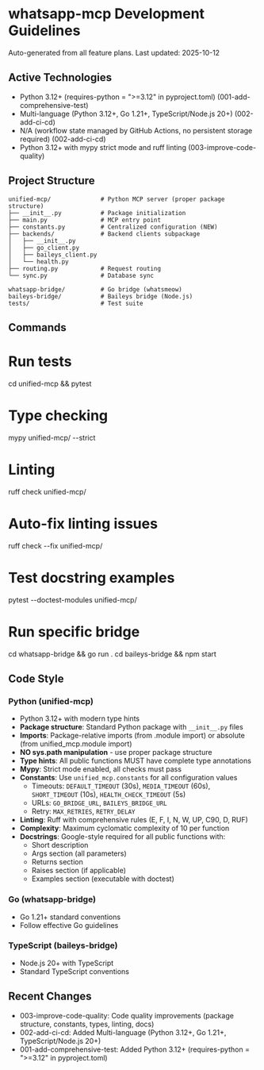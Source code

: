 # whatsapp-mcp Development Guidelines

Auto-generated from all feature plans. Last updated: 2025-10-12

## Active Technologies
- Python 3.12+ (requires-python = ">=3.12" in pyproject.toml) (001-add-comprehensive-test)
- Multi-language (Python 3.12+, Go 1.21+, TypeScript/Node.js 20+) (002-add-ci-cd)
- N/A (workflow state managed by GitHub Actions, no persistent storage required) (002-add-ci-cd)
- Python 3.12+ with mypy strict mode and ruff linting (003-improve-code-quality)

## Project Structure
```
unified-mcp/              # Python MCP server (proper package structure)
├── __init__.py           # Package initialization
├── main.py               # MCP entry point
├── constants.py          # Centralized configuration (NEW)
├── backends/             # Backend clients subpackage
│   ├── __init__.py
│   ├── go_client.py
│   ├── baileys_client.py
│   └── health.py
├── routing.py            # Request routing
└── sync.py               # Database sync

whatsapp-bridge/          # Go bridge (whatsmeow)
baileys-bridge/           # Baileys bridge (Node.js)
tests/                    # Test suite
```

## Commands
# Run tests
cd unified-mcp && pytest

# Type checking
mypy unified-mcp/ --strict

# Linting
ruff check unified-mcp/

# Auto-fix linting issues
ruff check --fix unified-mcp/

# Test docstring examples
pytest --doctest-modules unified-mcp/

# Run specific bridge
cd whatsapp-bridge && go run .
cd baileys-bridge && npm start

## Code Style

### Python (unified-mcp)
- Python 3.12+ with modern type hints
- **Package structure**: Standard Python package with `__init__.py` files
- **Imports**: Package-relative imports (from .module import) or absolute (from unified_mcp.module import)
- **NO sys.path manipulation** - use proper package structure
- **Type hints**: All public functions MUST have complete type annotations
- **Mypy**: Strict mode enabled, all checks must pass
- **Constants**: Use `unified_mcp.constants` for all configuration values
  - Timeouts: `DEFAULT_TIMEOUT` (30s), `MEDIA_TIMEOUT` (60s), `SHORT_TIMEOUT` (10s), `HEALTH_CHECK_TIMEOUT` (5s)
  - URLs: `GO_BRIDGE_URL`, `BAILEYS_BRIDGE_URL`
  - Retry: `MAX_RETRIES`, `RETRY_DELAY`
- **Linting**: Ruff with comprehensive rules (E, F, I, N, W, UP, C90, D, RUF)
- **Complexity**: Maximum cyclomatic complexity of 10 per function
- **Docstrings**: Google-style required for all public functions with:
  - Short description
  - Args section (all parameters)
  - Returns section
  - Raises section (if applicable)
  - Examples section (executable with doctest)

### Go (whatsapp-bridge)
- Go 1.21+ standard conventions
- Follow effective Go guidelines

### TypeScript (baileys-bridge)
- Node.js 20+ with TypeScript
- Standard TypeScript conventions

## Recent Changes
- 003-improve-code-quality: Code quality improvements (package structure, constants, types, linting, docs)
- 002-add-ci-cd: Added Multi-language (Python 3.12+, Go 1.21+, TypeScript/Node.js 20+)
- 001-add-comprehensive-test: Added Python 3.12+ (requires-python = ">=3.12" in pyproject.toml)

<!-- MANUAL ADDITIONS START -->
<!-- MANUAL ADDITIONS END -->
